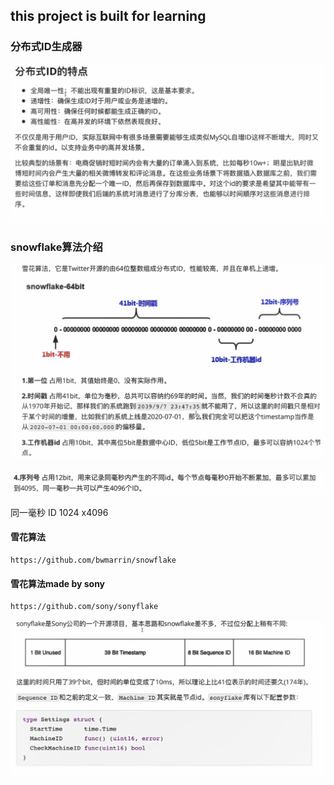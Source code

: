 ## this project is built for learning

### 分布式ID生成器

![image-20220617231446931](README/image-20220617231446931.png)

### snowflake算法介绍

![image-20220617231803817](README/image-20220617231803817.png)

![image-20220617231936002](README/image-20220617231936002.png)

 同一毫秒 ID 1024 x4096

#### 雪花算法

```
https://github.com/bwmarrin/snowflake
```



#### 雪花算法made by sony

```
https://github.com/sony/sonyflake
```

![image-20220617233943257](README/image-20220617233943257.png)